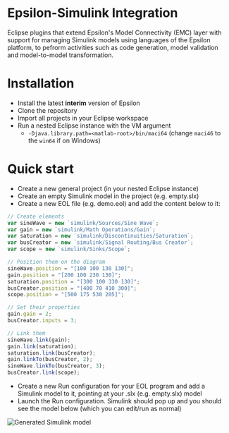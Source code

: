 # Epsilon-Simulink Integration

Eclipse plugins that extend Epsilon's Model Connectivity (EMC) layer with support for managing Simulink models using languages of the Epsilon platform, to pefrorm activities such as code generation, model validation and model-to-model transformation.

# Installation

* Install the latest **interim** version of Epsilon
* Clone the repository
* Import all projects in your Eclipse workspace
* Run a nested Eclipse instance with the VM argument 
  * `-Djava.library.path=<matlab-root>/bin/maci64` (change `maci46` to the `win64` if on Windows)

# Quick start
* Create a new general project (in your nested Eclipse instance)
* Create an empty Simulink model in the project (e.g. empty.slx)
* Create a new EOL file (e.g. demo.eol) and add the content below to it:

```javascript
// Create elements
var sineWave = new `simulink/Sources/Sine Wave`;
var gain = new `simulink/Math Operations/Gain`;
var saturation = new `simulink/Discontinuities/Saturation`;
var busCreator = new `simulink/Signal Routing/Bus Creator`;
var scope = new `simulink/Sinks/Scope`;

// Position them on the diagram
sineWave.position = "[100 100 130 130]";
gain.position = "[200 100 230 130]";
saturation.position = "[300 100 330 130]";
busCreator.position = "[400 70 410 300]";
scope.position = "[500 175 530 205]";

// Set their properties
gain.gain = 2;
busCreator.inputs = 3;

// Link them
sineWave.link(gain);
gain.link(saturation);
saturation.link(busCreator);
gain.linkTo(busCreator, 2);
sineWave.linkTo(busCreator, 3);
busCreator.link(scope);
```

* Create a new Run configuration for your EOL program and add a Simulink model to it, pointing at your .slx (e.g. empty.slx) model
* Launch the Run configuration. Simulink should pop up and you should see the model below (which you can edit/run as normal)

![Generated Simulink model](https://raw.githubusercontent.com/wiki/epsilonlabs/emc-simulink/simulink-model.png)
